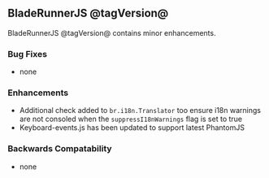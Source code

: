 ## BladeRunnerJS @tagVersion@

BladeRunnerJS @tagVersion@ contains minor enhancements.

### Bug Fixes

- none

### Enhancements

- Additional check added to `br.i18n.Translator` too ensure i18n warnings are not consoled when the `suppressI18nWarnings` flag is set to true
- Keyboard-events.js has been updated to support latest PhantomJS

### Backwards Compatability

- none